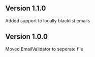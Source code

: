 ## Version 1.1.0
Added support to locally blacklist emails

## Version 1.0.0

Moved EmailValidator to seperate file
